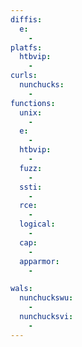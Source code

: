 ```yaml
---
diffis:
  e:
    -
platfs:
  htbvip:
    -
curls:
  nunchucks:
    -
functions:
  unix:
    -
  e:
    -
  htbvip:
    -
  fuzz:
    -
  ssti:
    -
  rce:
    -
  logical:
    -
  cap:
    -
  apparmor:
    -

wals:
  nunchuckswu:
    -
  nunchucksvi:
    -
---
```

